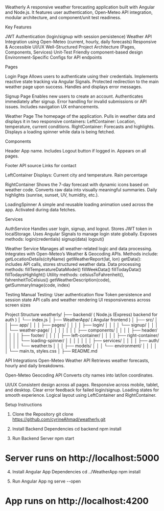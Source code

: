 Weatherly
A responsive weather forecasting application built with Angular and Node.js.
It features user authentication, Open-Meteo API integration, modular architecture, and component/unit test readiness.

Key Features

JWT Authentication (login/signup with session persistence)
Weather API Integration using Open-Meteo (current, hourly, daily forecasts)
Responsive & Accessible UI/UX
Well-Structured Project Architecture (Pages, Components, Services)
Unit-Test Friendly component-based design
Environment-Specific Configs for API endpoints

Pages

Login Page 
Allows users to authenticate using their credentials.
Implements reactive state tracking via Angular Signals.
Protected redirection to the main weather page upon success.
Handles and displays error messages.

Signup Page 
Enables new users to create an account.
Authenticates immediately after signup.
Error handling for invalid submissions or API issues.
Includes navigation UX enhancements.

Weather Page 
The homepage of the application.
Pulls in weather data and displays it in two responsive containers:
LeftContainer: Location, temperature, current conditions.
RightContainer: Forecasts and highlights.
Displays a loading spinner while data is being fetched.

Components

Header 
App name.
Includes Logout button if logged in.
Appears on all pages.

Footer 
API source
Links for contact 

LeftContainer
Displays:
Current city and temperature.
Rain percentage

RightContainer
Shows the 7-day forecast with dynamic icons based on weather code.
Converts raw data into visually meaningful summaries.
Daily highlights (sunrise, sunset, UV, humidity, etc.).

LoadingSpinner
A simple and reusable loading animation used across the app.
Activated during data fetches.

Services

AuthService
Handles user login, signup, and logout.
Stores JWT token in localStorage.
Uses Angular Signals to manage login state globally.
Exposes methods:
login(credentials)
signup(data)
logout()

Weather Service
Manages all weather-related logic and data processing.
Integrates with Open-Meteo’s Weather & Geocoding APIs.
Methods include:
getLocationDetails(cityName)
getWeatherReport(lat, lon)
getData(): includes API calls, stores structured weather data.
Data processing methods:
fillTemperatureDataModel()
fillWeekData()
fillTodayData()
fillTodaysHighlight()
Utility methods:
celsiusToFahrenheit(), fahrenheitToCelsius()
getWeatherDescription(code), getSummaryImage(code, index)

Testing
Manual Testing:
User authentication flow
Token persistence and session state
API calls and weather rendering
UI responsiveness across screen sizes

Project Structure
weatherly/
├── backend/                        ( Node.js (Express) backend for auth )
│   └── index.js
│
├── WeatherApp/                     ( Angular frontend )
│   ├── src/
│   │   ├── app/
│   │   │   ├── pages/
│   │   │   │   ├── login/
│   │   │   │   └── signup/
│   │   │   │   └── weather-page/
│   │   │   │
│   │   │   ├── components/
│   │   │   │   ├── header/
│   │   │   │   ├── footer/
│   │   │   │   ├── left-container/
│   │   │   │   ├── right-container/
│   │   │   │   └── loading-spinner/
│   │   │   │
│   │   │   ├── services/
│   │   │   │   ├── auth/
│   │   │   │   └── weather.ts
│   │   │   ├── models/
│   │   │   └── environment/
│   │   │
│   │   └── main.ts, styles.css
│
├── README.md

API Integrations
Open-Meteo Weather API
Retrieves weather forecasts, hourly and daily breakdowns.

Open-Meteo Geocoding API
Converts city names into lat/lon coordinates.

UI/UX
Consistent design across all pages.
Responsive across mobile, tablet, and desktop.
Clear error feedback for failed login/signup.
Loading states for smooth experience.
Logical layout using LeftContainer and RightContainer.

Setup Instructions

1. Clone the Repository
git clone https://github.com/cyrineAhmad/weatherly.git

2. Install Backend Dependencies
cd backend
npm install

3. Run Backend Server
npm start
# Server runs on http://localhost:5000

4. Install Angular App Dependencies
cd ../WeatherApp
npm install

6. Run Angular App
ng serve --open
# App runs on http://localhost:4200
